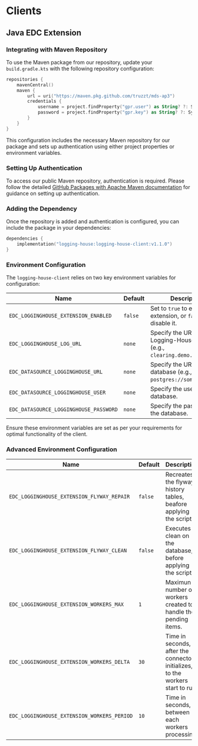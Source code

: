 # Clients


## Java EDC Extension

### Integrating with Maven Repository

To use the Maven package from our repository, update your `build.gradle.kts` with the following repository configuration:

```kotlin
repositories {
    mavenCentral()
    maven {
        url = uri("https://maven.pkg.github.com/truzzt/mds-ap3")
        credentials {
            username = project.findProperty("gpr.user") as String? ?: System.getenv("USERNAME")
            password = project.findProperty("gpr.key") as String? ?: System.getenv("TOKEN")
        }
    }
}
```

This configuration includes the necessary Maven repository for our package and sets up authentication using either project properties or environment variables.

### Setting Up Authentication

To access our public Maven repository, authentication is required. Please follow the detailed [GitHub Packages with Apache Maven documentation](https://docs.github.com/en/packages/working-with-a-github-packages-registry/working-with-the-apache-maven-registry#authenticating-to-github-packages) for guidance on setting up authentication.

### Adding the Dependency

Once the repository is added and authentication is configured, you can include the package in your dependencies:

```kotlin
dependencies {
    implementation("logging-house:logging-house-client:v1.1.0")
}
```

### Environment Configuration

The `logging-house-client` relies on two key environment variables for configuration:

| Name                                  | Default | Description                                                  |
| ------------------------------------- | ------- | ------------------------------------------------------------ |
| `EDC_LOGGINGHOUSE_EXTENSION_ENABLED` | `false` | Set to `true` to enable the extension, or `false` to disable it. |
| `EDC_LOGGINGHOUSE_LOG_URL`           | `none`  | Specify the URL of the Logging-House-Server (e.g., `clearing.demo.truzzt.eu`). |
| `EDC_DATASOURCE_LOGGINGHOUSE_URL` | `none` | Specify the URL of the database (e.g., `postgres://some-url`). |
| `EDC_DATASOURCE_LOGGINGHOUSE_USER` | `none` | Specify the user of the database. |
| `EDC_DATASOURCE_LOGGINGHOUSE_PASSWORD` | `none` | Specify the password of the database. |

Ensure these environment variables are set as per your requirements for optimal functionality of the client.

### Advanced Environment Configuration
| Name                                  | Default | Description                                                  |
| ------------------------------------- | ------- | ------------------------------------------------------------ |
| `EDC_LOGGINGHOUSE_EXTENSION_FLYWAY_REPAIR` | `false` | Recreates the flyway history tables, beafore applying the scripts. |
| `EDC_LOGGINGHOUSE_EXTENSION_FLYWAY_CLEAN` | `false`  | Executes a clean on the database, before applying the scripts. |
| `EDC_LOGGINGHOUSE_EXTENSION_WORKERS_MAX` | `1` | Maximun number of workers created to handle the pending items. |
| `EDC_LOGGINGHOUSE_EXTENSION_WORKERS_DELTA` | `30` | Time in seconds, after the connector initializes, to the workers start to run. |
| `EDC_LOGGINGHOUSE_EXTENSION_WORKERS_PERIOD` | `10` | Time in seconds, between each workers processing. |
